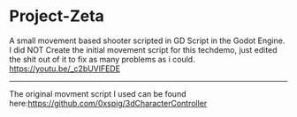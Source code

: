 # Project-Zeta
A small movement based shooter scripted in GD Script in the Godot Engine. 
I did NOT Create the initial movement script for this techdemo, just edited the shit out of it to fix as many problems as i could. 
https://youtu.be/_c2bUVlFEDE
______________________________________________________________________________________________________________________
The original movment script I used can be found here:https://github.com/0xspig/3dCharacterController
